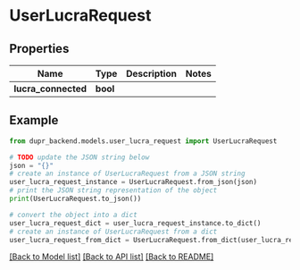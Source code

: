 # UserLucraRequest


## Properties

Name | Type | Description | Notes
------------ | ------------- | ------------- | -------------
**lucra_connected** | **bool** |  | 

## Example

```python
from dupr_backend.models.user_lucra_request import UserLucraRequest

# TODO update the JSON string below
json = "{}"
# create an instance of UserLucraRequest from a JSON string
user_lucra_request_instance = UserLucraRequest.from_json(json)
# print the JSON string representation of the object
print(UserLucraRequest.to_json())

# convert the object into a dict
user_lucra_request_dict = user_lucra_request_instance.to_dict()
# create an instance of UserLucraRequest from a dict
user_lucra_request_from_dict = UserLucraRequest.from_dict(user_lucra_request_dict)
```
[[Back to Model list]](../README.md#documentation-for-models) [[Back to API list]](../README.md#documentation-for-api-endpoints) [[Back to README]](../README.md)


